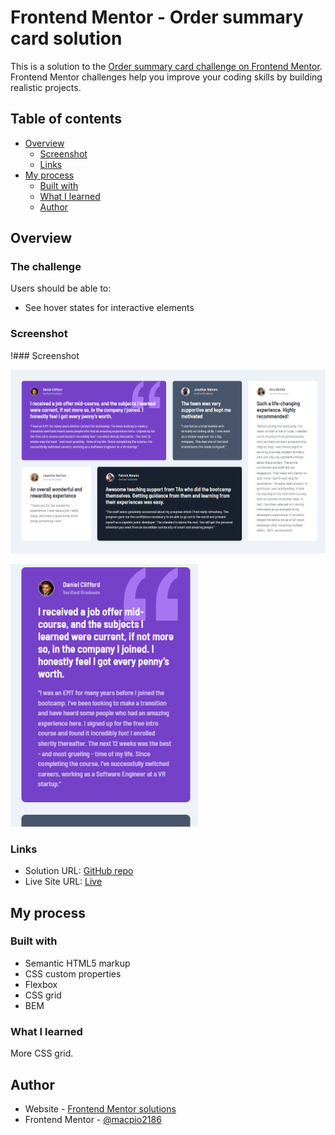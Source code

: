 # Frontend Mentor - Order summary card solution

This is a solution to the [Order summary card challenge on Frontend Mentor](https://www.frontendmentor.io/challenges/order-summary-component-QlPmajDUj). Frontend Mentor challenges help you improve your coding skills by building realistic projects. 

## Table of contents

- [Overview](#overview)
  - [Screenshot](#screenshot)
  - [Links](#links)
- [My process](#my-process)
  - [Built with](#built-with)
  - [What I learned](#what-i-learned) 
  - [Author](#author)

## Overview

### The challenge

Users should be able to:

- See hover states for interactive elements

### Screenshot

!### Screenshot

![solution desktop preview](https://github.com/macpio2186/FrontendMentor-challenges/blob/main/testimonials-grid-section-main/screenshot/desktop.webp)

![solution mobile preview](https://github.com/macpio2186/FrontendMentor-challenges/blob/main/testimonials-grid-section-main/screenshot/mobile.webp)

### Links

- Solution URL: [GitHub repo](https://github.com/macpio2186/FrontendMentor-challenges/tree/main/testimonials-grid-section-main)
- Live Site URL: [Live](https://macpio2186.github.io/FrontendMentor-challenges/testimonials-grid-section-main/index.html)

## My process

### Built with

- Semantic HTML5 markup
- CSS custom properties
- Flexbox
- CSS grid
- BEM

### What I learned

More CSS grid. 

## Author

- Website - [Frontend Mentor solutions](https://macpio2186.github.io/FrontendMentor-challenges/index.html)
- Frontend Mentor - [@macpio2186](https://www.frontendmentor.io/profile/macpio2186)